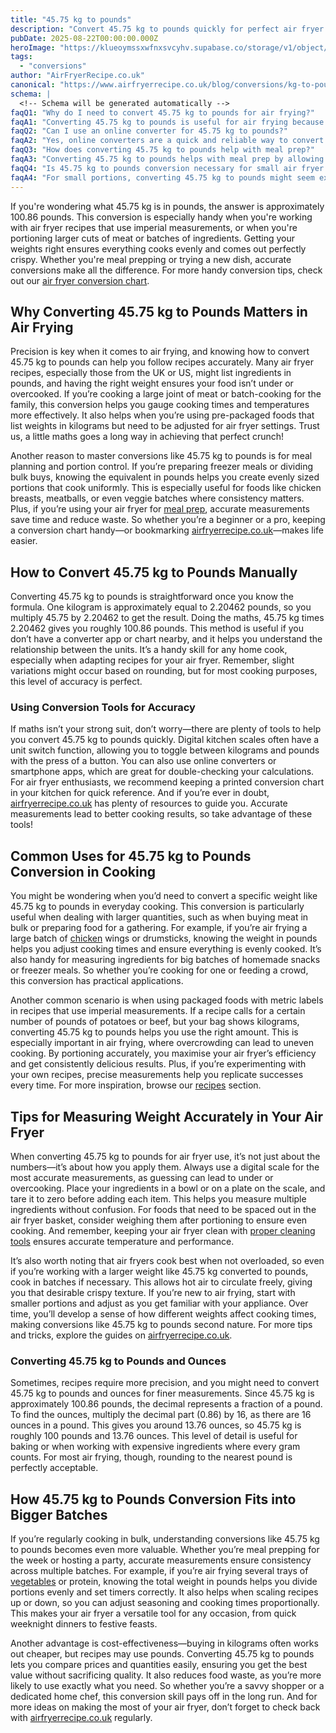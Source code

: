 ```yaml
---
title: "45.75 kg to pounds"
description: "Convert 45.75 kg to pounds quickly for perfect air fryer recipes. Get accurate measurements and cook with confidence every time."
pubDate: 2025-08-22T00:00:00.000Z
heroImage: "https://klueoymssxwfnxsvcyhv.supabase.co/storage/v1/object/public/Shmucket/45-75-kg-to-pounds.webp"
tags:
  - "conversions"
author: "AirFryerRecipe.co.uk"
canonical: "https://www.airfryerrecipe.co.uk/blog/conversions/kg-to-pounds/45-75-kg-to-pounds"
schema: |
  <!-- Schema will be generated automatically -->
faqQ1: "Why do I need to convert 45.75 kg to pounds for air frying?"
faqA1: "Converting 45.75 kg to pounds is useful for air frying because many recipes use imperial measurements. Accurate weight conversions ensure you use the right ingredient quantities, which affects cooking time and texture. This is especially important for larger batches or when following international recipes."
faqQ2: "Can I use an online converter for 45.75 kg to pounds?"
faqA2: "Yes, online converters are a quick and reliable way to convert 45.75 kg to pounds. They provide precise results, which is helpful for air fryer recipes where accuracy matters. For best results, use a trusted converter or a digital kitchen scale with unit conversion features."
faqQ3: "How does converting 45.75 kg to pounds help with meal prep?"
faqA3: "Converting 45.75 kg to pounds helps with meal prep by allowing you to portion ingredients evenly. This ensures consistent cooking results across multiple batches in your air fryer. It also helps with budgeting and reducing food waste when buying in bulk."
faqQ4: "Is 45.75 kg to pounds conversion necessary for small air fryer portions?"
faqA4: "For small portions, converting 45.75 kg to pounds might seem excessive, but it’s useful for scaling recipes or using bulk ingredients. Even if you’re cooking for one, accurate conversions help you avoid overcrowding the basket and ensure perfect results every time."
---
```

<p>If you're wondering what 45.75 kg is in pounds, the answer is approximately 100.86 pounds. This conversion is especially handy when you're working with air fryer recipes that use imperial measurements, or when you're portioning larger cuts of meat or batches of ingredients. Getting your weights right ensures everything cooks evenly and comes out perfectly crispy. Whether you're meal prepping or trying a new dish, accurate conversions make all the difference. For more handy conversion tips, check out our <a href="https://www.airfryerrecipe.co.uk/air-fryer-conversion-chart">air fryer conversion chart</a>.</p>

<h2>Why Converting 45.75 kg to Pounds Matters in Air Frying</h2>
<p>Precision is key when it comes to air frying, and knowing how to convert 45.75 kg to pounds can help you follow recipes accurately. Many air fryer recipes, especially those from the UK or US, might list ingredients in pounds, and having the right weight ensures your food isn’t under or overcooked. If you’re cooking a large joint of meat or batch-cooking for the family, this conversion helps you gauge cooking times and temperatures more effectively. It also helps when you’re using pre-packaged foods that list weights in kilograms but need to be adjusted for air fryer settings. Trust us, a little maths goes a long way in achieving that perfect crunch!</p>

<p>Another reason to master conversions like 45.75 kg to pounds is for meal planning and portion control. If you’re preparing freezer meals or dividing bulk buys, knowing the equivalent in pounds helps you create evenly sized portions that cook uniformly. This is especially useful for foods like chicken breasts, meatballs, or even veggie batches where consistency matters. Plus, if you’re using your air fryer for <a href="https://www.airfryerrecipe.co.uk/recipe-category/meal-prep">meal prep</a>, accurate measurements save time and reduce waste. So whether you’re a beginner or a pro, keeping a conversion chart handy—or bookmarking <a href="https://www.airfryerrecipe.co.uk/">airfryerrecipe.co.uk</a>—makes life easier.</p>

<h2>How to Convert 45.75 kg to Pounds Manually</h2>
<p>Converting 45.75 kg to pounds is straightforward once you know the formula. One kilogram is approximately equal to 2.20462 pounds, so you multiply 45.75 by 2.20462 to get the result. Doing the maths, 45.75 kg times 2.20462 gives you roughly 100.86 pounds. This method is useful if you don’t have a converter app or chart nearby, and it helps you understand the relationship between the units. It’s a handy skill for any home cook, especially when adapting recipes for your air fryer. Remember, slight variations might occur based on rounding, but for most cooking purposes, this level of accuracy is perfect.</p>

<h3>Using Conversion Tools for Accuracy</h3>
<p>If maths isn’t your strong suit, don’t worry—there are plenty of tools to help you convert 45.75 kg to pounds quickly. Digital kitchen scales often have a unit switch function, allowing you to toggle between kilograms and pounds with the press of a button. You can also use online converters or smartphone apps, which are great for double-checking your calculations. For air fryer enthusiasts, we recommend keeping a printed conversion chart in your kitchen for quick reference. And if you’re ever in doubt, <a href="https://www.airfryerrecipe.co.uk/">airfryerrecipe.co.uk</a> has plenty of resources to guide you. Accurate measurements lead to better cooking results, so take advantage of these tools!</p>

<h2>Common Uses for 45.75 kg to Pounds Conversion in Cooking</h2>
<p>You might be wondering when you’d need to convert a specific weight like 45.75 kg to pounds in everyday cooking. This conversion is particularly useful when dealing with larger quantities, such as when buying meat in bulk or preparing food for a gathering. For example, if you’re air frying a large batch of <a href="https://www.airfryerrecipe.co.uk/recipe-category/chicken">chicken</a> wings or drumsticks, knowing the weight in pounds helps you adjust cooking times and ensure everything is evenly cooked. It’s also handy for measuring ingredients for big batches of homemade snacks or freezer meals. So whether you’re cooking for one or feeding a crowd, this conversion has practical applications.</p>

<p>Another common scenario is when using packaged foods with metric labels in recipes that use imperial measurements. If a recipe calls for a certain number of pounds of potatoes or beef, but your bag shows kilograms, converting 45.75 kg to pounds helps you use the right amount. This is especially important in air frying, where overcrowding can lead to uneven cooking. By portioning accurately, you maximise your air fryer’s efficiency and get consistently delicious results. Plus, if you’re experimenting with your own recipes, precise measurements help you replicate successes every time. For more inspiration, browse our <a href="https://www.airfryerrecipe.co.uk/recipes">recipes</a> section.</p>

<h2>Tips for Measuring Weight Accurately in Your Air Fryer</h2>
<p>When converting 45.75 kg to pounds for air fryer use, it’s not just about the numbers—it’s about how you apply them. Always use a digital scale for the most accurate measurements, as guessing can lead to under or overcooking. Place your ingredients in a bowl or on a plate on the scale, and tare it to zero before adding each item. This helps you measure multiple ingredients without confusion. For foods that need to be spaced out in the air fryer basket, consider weighing them after portioning to ensure even cooking. And remember, keeping your air fryer clean with <a href="https://www.airfryerrecipe.co.uk/air-fryer-cleaner">proper cleaning tools</a> ensures accurate temperature and performance.</p>

<p>It’s also worth noting that air fryers cook best when not overloaded, so even if you’re working with a larger weight like 45.75 kg converted to pounds, cook in batches if necessary. This allows hot air to circulate freely, giving you that desirable crispy texture. If you’re new to air frying, start with smaller portions and adjust as you get familiar with your appliance. Over time, you’ll develop a sense of how different weights affect cooking times, making conversions like 45.75 kg to pounds second nature. For more tips and tricks, explore the guides on <a href="https://www.airfryerrecipe.co.uk/">airfryerrecipe.co.uk</a>.</p>

<h3>Converting 45.75 kg to Pounds and Ounces</h3>
<p>Sometimes, recipes require more precision, and you might need to convert 45.75 kg to pounds and ounces for finer measurements. Since 45.75 kg is approximately 100.86 pounds, the decimal represents a fraction of a pound. To find the ounces, multiply the decimal part (0.86) by 16, as there are 16 ounces in a pound. This gives you around 13.76 ounces, so 45.75 kg is roughly 100 pounds and 13.76 ounces. This level of detail is useful for baking or when working with expensive ingredients where every gram counts. For most air frying, though, rounding to the nearest pound is perfectly acceptable.</p>

<h2>How 45.75 kg to Pounds Conversion Fits into Bigger Batches</h2>
<p>If you’re regularly cooking in bulk, understanding conversions like 45.75 kg to pounds becomes even more valuable. Whether you’re meal prepping for the week or hosting a party, accurate measurements ensure consistency across multiple batches. For example, if you’re air frying several trays of <a href="https://www.airfryerrecipe.co.uk/recipe-category/vegetables">vegetables</a> or protein, knowing the total weight in pounds helps you divide portions evenly and set timers correctly. It also helps when scaling recipes up or down, so you can adjust seasoning and cooking times proportionally. This makes your air fryer a versatile tool for any occasion, from quick weeknight dinners to festive feasts.</p>

<p>Another advantage is cost-effectiveness—buying in kilograms often works out cheaper, but recipes may use pounds. Converting 45.75 kg to pounds lets you compare prices and quantities easily, ensuring you get the best value without sacrificing quality. It also reduces food waste, as you’re more likely to use exactly what you need. So whether you’re a savvy shopper or a dedicated home chef, this conversion skill pays off in the long run. And for more ideas on making the most of your air fryer, don’t forget to check back with <a href="https://www.airfryerrecipe.co.uk/">airfryerrecipe.co.uk</a> regularly.</p>
